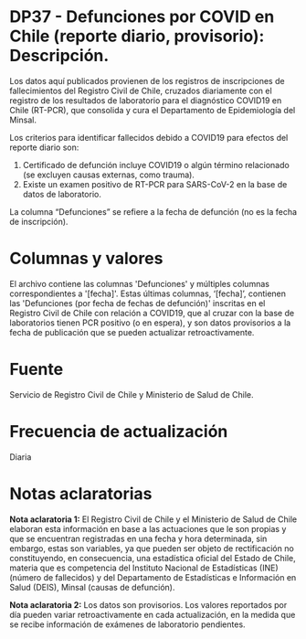 # DP37 - Defunciones por COVID en Chile (reporte diario, provisorio): Descripción.
 
Los datos aquí publicados provienen de los registros de inscripciones de fallecimientos del Registro Civil de Chile, cruzados diariamente con el registro de los resultados de laboratorio para el diagnóstico COVID19 en Chile (RT-PCR), que consolida y cura el Departamento de Epidemiología del Minsal.
 
Los criterios para identificar fallecidos debido a COVID19 para efectos del reporte diario son:
1) Certificado de defunción incluye COVID19 o algún término relacionado (se excluyen causas externas, como trauma).
2) Existe un examen positivo de RT-PCR para SARS-CoV-2 en la base de datos de laboratorio.
 
La columna “Defunciones” se refiere a la fecha de defunción (no es la fecha de inscripción).
 
# Columnas y valores
El archivo contiene las columnas 'Defunciones' y múltiples columnas correspondientes a '[fecha]'. Estas últimas columnas, ‘[fecha]’, contienen las 'Defunciones (por fecha de fechas de defunción)' inscritas en el Registro Civil de Chile con relación a COVID19, que al cruzar con la base de laboratorios tienen PCR positivo (o en espera), y son datos provisorios a la fecha de publicación que se pueden actualizar retroactivamente.
 
# Fuente
Servicio de Registro Civil de Chile y Ministerio de Salud de Chile.
 
# Frecuencia de actualización
Diaria
 
# Notas aclaratorias
**Nota aclaratoria 1:** El Registro Civil de Chile y el Ministerio de Salud de Chile elaboran esta información en base a las actuaciones que le son propias y que se encuentran registradas en una fecha y hora determinada, sin embargo, estas son variables, ya que pueden ser objeto de rectificación no constituyendo, en consecuencia, una estadística oficial del Estado de Chile, materia que es competencia del Instituto Nacional de Estadísticas (INE) (número de fallecidos) y del Departamento de Estadísticas e Información en Salud (DEIS), Minsal (causas de defunción).
 
**Nota aclaratoria 2:** Los datos son provisorios. Los valores reportados por día pueden variar retroactivamente en cada actualización, en la medida que se recibe información de exámenes de laboratorio pendientes.
